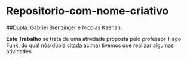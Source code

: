# Repositorio-com-nome-criativo
##Dupla: Gabriel Brenzinger e Nicolas Kaenan.

**Este Trabalho** se trata de uma atividade proposta pelo professor Tiago Funk, do qual nós(dupla citada acima) tivemos que realizar algumas atividades.
